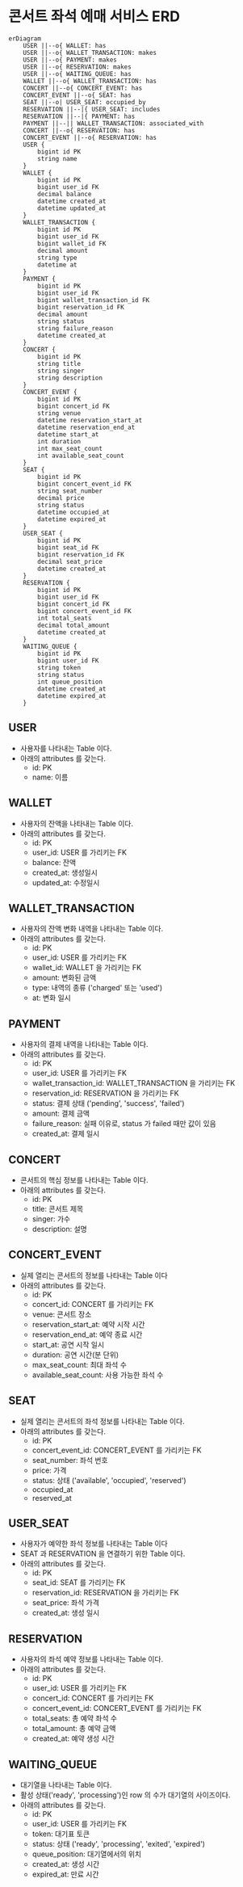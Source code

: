 # 콘서트 좌석 예매 서비스 ERD

```mermaid
erDiagram
    USER ||--o{ WALLET: has
    USER ||--o{ WALLET_TRANSACTION: makes
    USER ||--o{ PAYMENT: makes
    USER ||--o{ RESERVATION: makes
    USER ||--o{ WAITING_QUEUE: has
    WALLET ||--o{ WALLET_TRANSACTION: has
    CONCERT ||--o{ CONCERT_EVENT: has
    CONCERT_EVENT ||--o{ SEAT: has
    SEAT ||--o| USER_SEAT: occupied_by
    RESERVATION ||--|{ USER_SEAT: includes
    RESERVATION ||--|{ PAYMENT: has
    PAYMENT ||--|| WALLET_TRANSACTION: associated_with
    CONCERT ||--o{ RESERVATION: has
    CONCERT_EVENT ||--o{ RESERVATION: has
    USER {
        bigint id PK
        string name
    }
    WALLET {
        bigint id PK
        bigint user_id FK
        decimal balance
        datetime created_at
        datetime updated_at
    }
    WALLET_TRANSACTION {
        bigint id PK
        bigint user_id FK
        bigint wallet_id FK
        decimal amount
        string type
        datetime at
    }
    PAYMENT {
        bigint id PK
        bigint user_id FK
        bigint wallet_transaction_id FK
        bigint reservation_id FK
        decimal amount
        string status
        string failure_reason
        datetime created_at
    }
    CONCERT {
        bigint id PK
        string title
        string singer
        string description
    }
    CONCERT_EVENT {
        bigint id PK
        bigint concert_id FK
        string venue
        datetime reservation_start_at
        datetime reservation_end_at
        datetime start_at
        int duration
        int max_seat_count
        int available_seat_count
    }
    SEAT {
        bigint id PK
        bigint concert_event_id FK
        string seat_number
        decimal price
        string status
        datetime occupied_at
        datetime expired_at
    }
    USER_SEAT {
        bigint id PK
        bigint seat_id FK
        bigint reservation_id FK
        decimal seat_price
        datetime created_at
    }
    RESERVATION {
        bigint id PK
        bigint user_id FK
        bigint concert_id FK
        bigint concert_event_id FK
        int total_seats
        decimal total_amount
        datetime created_at
    }
    WAITING_QUEUE {
        bigint id PK
        bigint user_id FK
        string token
        string status
        int queue_position
        datetime created_at
        datetime expired_at
    }
```

## USER

- 사용자를 나타내는 Table 이다.
- 아래의 attributes 를 갖는다.
    - id: PK
    - name: 이름

## WALLET

- 사용자의 잔액을 나타내는 Table 이다.
- 아래의 attributes 를 갖는다.
    - id: PK
    - user_id: USER 를 가리키는 FK
    - balance: 잔액
    - created_at: 생성일시
    - updated_at: 수정일시

## WALLET_TRANSACTION

- 사용자의 잔액 변화 내역을 나타내는 Table 이다.
- 아래의 attributes 를 갖는다.
    - id: PK
    - user_id: USER 를 가리키는 FK
    - wallet_id: WALLET 을 가리키는 FK
    - amount: 변화된 금액
    - type: 내역의 종류 ('charged' 또는 'used')
    - at: 변화 일시

## PAYMENT

- 사용자의 결제 내역을 나타내는 Table 이다.
- 아래의 attributes 를 갖는다.
    - id: PK
    - user_id: USER 를 가리키는 FK
    - wallet_transaction_id: WALLET_TRANSACTION 을 가리키는 FK
    - reservation_id: RESERVATION 을 가리키는 FK
    - status: 결제 상태 ('pending', 'success', 'failed')
    - amount: 결제 금액
    - failure_reason: 실패 이유로, status 가 failed 때만 값이 있음
    - created_at: 결제 일시

## CONCERT

- 콘서트의 핵심 정보를 나타내는 Table 이다.
- 아래의 attributes 를 갖는다.
    - id: PK
    - title: 콘서트 제목
    - singer: 가수
    - description: 설명

## CONCERT_EVENT

- 실제 열리는 콘서트의 정보를 나타내는 Table 이다
- 아래의 attributes 를 갖는다.
    - id: PK
    - concert_id: CONCERT 를 가리키는 FK
    - venue: 콘서트 장소
    - reservation_start_at: 예약 시작 시간
    - reservation_end_at: 예약 종료 시간
    - start_at: 공연 시작 일시
    - duration: 공연 시간(분 단위)
    - max_seat_count: 최대 좌석 수
    - available_seat_count: 사용 가능한 좌석 수

## SEAT

- 실제 열리는 콘서트의 좌석 정보를 나타내는 Table 이다.
- 아래의 attributes 를 갖는다.
    - id: PK
    - concert_event_id: CONCERT_EVENT 를 가리키는 FK
    - seat_number: 좌석 번호
    - price: 가격
    - status: 상태 ('available', 'occupied', 'reserved')
    - occupied_at
    - reserved_at

## USER_SEAT

- 사용자가 예약한 좌석 정보를 나타내는 Table 이다
- SEAT 과 RESERVATION 을 연결하기 위한 Table 이다.
- 아래의 attributes 를 갖는다.
    - id: PK
    - seat_id: SEAT 를 가리키는 FK
    - reservation_id: RESERVATION 을 가리키는 FK
    - seat_price: 좌석 가격
    - created_at: 생성 일시

## RESERVATION

- 사용자의 좌석 예약 정보를 나타내는 Table 이다.
- 아래의 attributes 를 갖는다.
    - id: PK
    - user_id: USER 를 가리키는 FK
    - concert_id: CONCERT 를 가리키는 FK
    - concert_event_id: CONCERT_EVENT 를 가리키는 FK
    - total_seats: 총 예약 좌석 수
    - total_amount: 총 예약 금액
    - created_at: 예약 생성 시간

## WAITING_QUEUE

- 대기열을 나타내는 Table 이다.
- 활성 상태('ready', 'processing')인 row 의 수가 대기열의 사이즈이다.
- 아래의 attributes 를 갖는다.
    - id: PK
    - user_id: USER 를 가리키는 FK
    - token: 대기표 토큰
    - status: 상태 ('ready', 'processing', 'exited', 'expired')
    - queue_position: 대기열에서의 위치
    - created_at: 생성 시간
    - expired_at: 만료 시간

